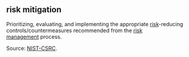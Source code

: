 ## risk mitigation

<p class="c8"><span>Prioritizing, evaluating, and implementing the appropriate </span><span class="c2"><a class="c3" href="#h.qzpr4qua4ble">risk</a></span><span>-reducing controls/countermeasures recommended from the </span><span class="c2"><a class="c3" href="#h.8i5edrs9npxn">risk management</a></span><span class="c0">&nbsp;process.</span></p><p class="c8"><span>Source: </span><span class="c2"><a class="c3" href="https://www.google.com/url?q=https://csrc.nist.gov/glossary/term/risk_mitigation&amp;sa=D&amp;source=editors&amp;ust=1706779842813814&amp;usg=AOvVaw0yf85_po30a6R_pdso4pBy">NIST-CSRC</a></span><span class="c0">.</span></p>

